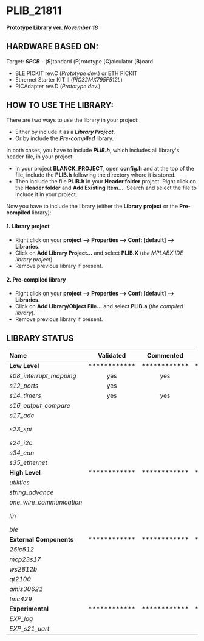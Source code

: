# PLIB_21811

**Prototype Library ver. *November 18***

## HARDWARE BASED ON:

Target: ***SPCB*** - (**S**)tandard (**P**)rototype (**C**)alculator (**B**)oard

- BLE PICKIT rev.C (*Prototype dev.*) or ETH PICKIT
- Ethernet Starter KIT II (*PIC32MX795F512L*)
- PICAdapter rev.D (*Prototype dev.*)


## HOW TO USE THE LIBRARY:

There are two ways to use the library in your project: 
* Either by include it as a ***Library Project***.
* Or by include the ***Pre-compiled*** library.

In both cases, you have to include ***PLIB.h***, which includes all library's header file, in your project:
* In your project **BLANCK_PROJECT**, open **config.h** and at the top of the file, include the **PLIB.h** following the directory where it is stored. 
* Then include the file **PLIB.h** in your **Header folder** project. Right click on the **Header folder** and **Add Existing Item...**. Search and select the file to include it in your project.

Now you have to include the library (either the **Library project** or the **Pre-compiled** library):

#### 1. Library project
* Right click on your **project --> Properties --> Conf: [default] --> Libraries**.
* Click on **Add Library Project...** and select **PLIB.X** (*the MPLABX IDE library project*).
* Remove previous library if present.

#### 2. Pre-compiled library
* Right click on your **project --> Properties --> Conf: [default] --> Libraries**.
* Click on **Add Library/Object File...** and select **PLIB.a** (*the compiled library*).
* Remove previous library if present.

## LIBRARY STATUS

Name | Validated | Commented | Autonomous | Example | Dependencies
 :--- | :---: | :---: | :---: | :---: | :---: 
**Low Level** | ************ | ************ | ************ | ************ | ************
*s08_interrupt_mapping* | yes | yes | yes | |
*s12_ports* | yes |  |  |  |
*s14_timers* | yes | yes | yes | |
*s16_output_compare* | | | | | T2 & T3
*s17_adc* | | | | |
*s23_spi* | | | | | T1 & GPIO & \*DMAx
*s24_i2c* | | | | | T1
*s34_can* | | | | | T1
*s35_ethernet* | | | | | T1
**High Level** | ************ | ************ | ************ | ************ | ************
*utilities* | | | | | 
*string_advance* | | | | | 
*one_wire_communication* | | | | | 
*lin* | | | | | UART*2* & UART*5*
*ble* | | | | | UART*4* & DMA*2*
**External Components** | ************ | ************ | ************ | ************ | ************
*25lc512* | | | | | SPI*x* & DMA*x*
*mcp23s17* | | | | | SPI*x* & DMA*x*
*ws2812b* | | | | | SPI*x* & DMA*x*
*qt2100* | | | | | SPI*x* & DMA*x*
*amis30621* | | | | | LIN*2* & LIN*5*
*tmc429* | | | | | SPI*x* & DMA*x*
**Experimental** | ************ | ************ | ************ | ************ | ************
*EXP_log* | | | | | UART*x* & DMA*x*
*EXP_s21_uart* | | | | | 
